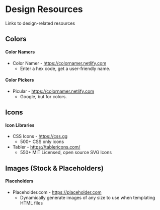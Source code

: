 # Design Resources
Links to design-related resources

## Colors

#### Color Namers
- Color Namer - https://colornamer.netlify.com
   - Enter a hex code, get a user-friendly name.

#### Color Pickers
- Picular  - https://colornamer.netlify.com
   - Google, but for colors.
   
## Icons

#### Icon Libraries
- CSS Icons - https://css.gg
   - 500+ CSS only icons
- Tabler - https://tablericons.com/
   - 550+ MIT Licensed, open source SVG Icons

## Images (Stock & Placeholders)

#### Placeholders
- Placeholder.com - https://placeholder.com
   - Dynamically generate images of any size to use when templating HTML files
